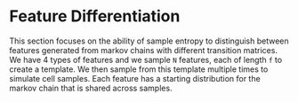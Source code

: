 # Feature Differentiation

This section focuses on the ability of sample entropy to distinguish between features generated from markov chains with different transition matrices. We have 4 types of features and we sample `N` features, each of length `f` to create a template. We then sample from this template multiple times to simulate cell samples. Each feature has a starting distribution for the markov chain that is shared across samples.
